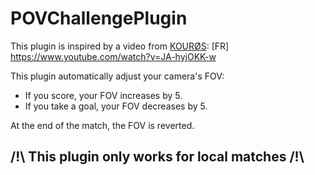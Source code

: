 # POVChallengePlugin

This plugin is inspired by a video from [KOURØS](https://www.youtube.com/c/KOUROSRL): [FR] https://www.youtube.com/watch?v=JA-hyjOKK-w

This plugin automatically adjust your camera's FOV:

- If you score, your FOV increases by 5.
- If you take a goal, your FOV decreases by 5.

At the end of the match, the FOV is reverted.

## /!\ This plugin only works for local matches /!\

